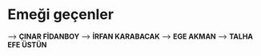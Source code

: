 # Emeği geçenler
--> **ÇINAR FİDANBOY**
--> **İRFAN KARABACAK**
--> **EGE AKMAN**
--> **TALHA EFE ÜSTÜN**
